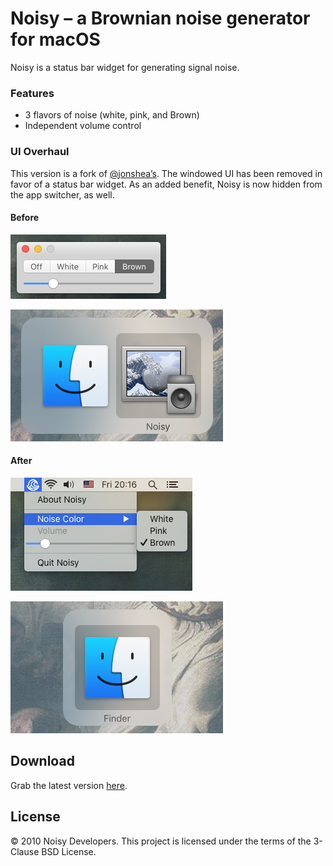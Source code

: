 Noisy – a Brownian noise generator for macOS
============================================

Noisy is a status bar widget for generating signal noise.

### Features

* 3 flavors of noise (white, pink, and Brown)
* Independent volume control

### UI Overhaul

This version is a fork of [@jonshea’s][orig]. The windowed UI has been removed in favor of a status bar widget. As an added benefit, Noisy is now hidden from the app switcher, as well.

#### Before

![](https://raw.githubusercontent.com/rlue/i/master/noisy/windowed_ui.png)

![](https://raw.githubusercontent.com/rlue/i/master/noisy/app_switcher_before.png)

#### After

![](https://raw.githubusercontent.com/rlue/i/master/noisy/statusbar_ui.png)

![](https://raw.githubusercontent.com/rlue/i/master/noisy/app_switcher_after.png)

Download
--------

Grab the latest version [here][rls].

License
-------

© 2010 Noisy Developers. This project is licensed under the terms of the 3-Clause BSD License.

[orig]: https://github.com/jonshea/noisy
[rls]: https://github.com/rlue/Noisy/releases
